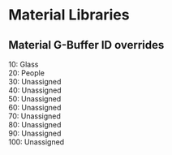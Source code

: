 # Material Libraries

## Material G-Buffer ID overrides
10: Glass  
20: People  
30: Unassigned  
40: Unassigned  
50: Unassigned  
60: Unassigned  
70: Unassigned  
80: Unassigned  
90: Unassigned  
100: Unassigned  
